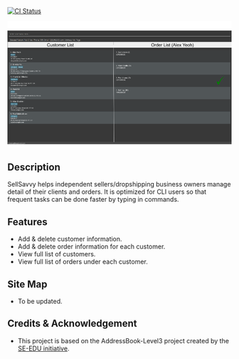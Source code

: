 [![CI Status](https://github.com/AY2425S1-CS2103T-F14a-2/tp/actions/workflows/gradle.yml/badge.svg)](https://github.com/AY2425S1-CS2103T-F14a-2/tp/actions)

![Ui](docs/images/Ui.png)


## Description
SellSavvy helps independent sellers/dropshipping business owners manage detail of their clients and orders.
It is optimized for CLI users so that frequent tasks can be done faster by typing in commands.

## Features
- Add & delete customer information.
- Add & delete order information for each customer.
- View full list of customers.
- View full list of orders under each customer.

## Site Map
- To be updated.

## Credits & Acknowledgement
* This project is based on the AddressBook-Level3 project created by the [SE-EDU initiative](https://se-education.org).
